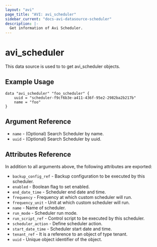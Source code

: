 ```yaml
---
layout: "avi"
page_title: "AVI: avi_scheduler"
sidebar_current: "docs-avi-datasource-scheduler"
description: |-
  Get information of Avi Scheduler.
---
```


# avi_scheduler

This data source is used to to get avi_scheduler objects.

## Example Usage

```hcl
data "avi_scheduler" "foo_scheduler" {
    uuid = "scheduler-f9cf6b3e-a411-436f-95e2-2982ba2b217b"
    name = "foo"
}
```

## Argument Reference

* `name` - (Optional) Search Scheduler by name.
* `uuid` - (Optional) Search Scheduler by uuid.

## Attributes Reference

In addition to all arguments above, the following attributes are exported:

* `backup_config_ref` - Backup configuration to be executed by this scheduler.
* `enabled` - Boolean flag to set enabled.
* `end_date_time` - Scheduler end date and time.
* `frequency` - Frequency at which custom scheduler will run.
* `frequency_unit` - Unit at which custom scheduler will run.
* `name` - Name of scheduler.
* `run_mode` - Scheduler run mode.
* `run_script_ref` - Control script to be executed by this scheduler.
* `scheduler_action` - Define scheduler action.
* `start_date_time` - Scheduler start date and time.
* `tenant_ref` - It is a reference to an object of type tenant.
* `uuid` - Unique object identifier of the object.

